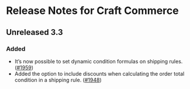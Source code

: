 # Release Notes for Craft Commerce

## Unreleased 3.3

### Added
- It’s now possible to set dynamic condition formulas on shipping rules. ([#1959](https://github.com/craftcms/commerce/issues/1959))
- Added the option to include discounts when calculating the order total condition in a shipping rule. ([#1948](https://github.com/craftcms/commerce/pull/1948))